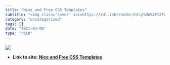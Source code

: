```yaml
---
title: "Nice and Free CSS Templates"
subtitle: "<img class='cover' src=https://rdl.ink/render/http%3A%2F%2Fwww.mycelly.com>"
category: "uncategorized"
tags: []
date: "2021-04-06"
type: "rain"
---
```

<img class="cover" src=https://rdl.ink/render/http%3A%2F%2Fwww.mycelly.com>


* **Link to site:** **[Nice and Free CSS Templates](http://www.mycelly.com)**